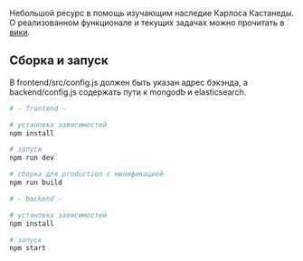 Небольшой ресурс в помощь изучающим наследие Карлоса Кастанеды. О реализованном функционале и текущих задачах можно прочитать в [вики](https://github.com/nagualchat/castaneda-site/wiki).

## Сборка и запуск

В frontend/src/config.js должен быть указан адрес бэкэнда, а backend/config.js содержать пути к mongodb и elasticsearch.

``` bash
# - frontend -

# установка зависимостей
npm install

# запуск
npm run dev

# сборка для production с минификацией
npm run build

# - backend -

# установка зависимостей
npm install

# запуск
npm start
